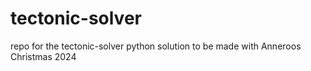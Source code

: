 # tectonic-solver
repo for the tectonic-solver python solution to be made with Anneroos Christmas 2024
